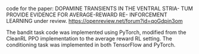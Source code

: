 code for the paper: DOPAMINE TRANSIENTS IN THE VENTRAL STRIA- TUM PROVIDE EVIDENCE FOR AVERAGE-REWARD RE- INFORCEMENT LEARNING
under review. https://openreview.net/forum?id=qoGdpin3om 

The bandit task code was implemented using PyTorch, modified from the CleanRL PPO implementation to the average reward RL setting. The conditioning task was implemented in both TensorFlow and PyTorch.
